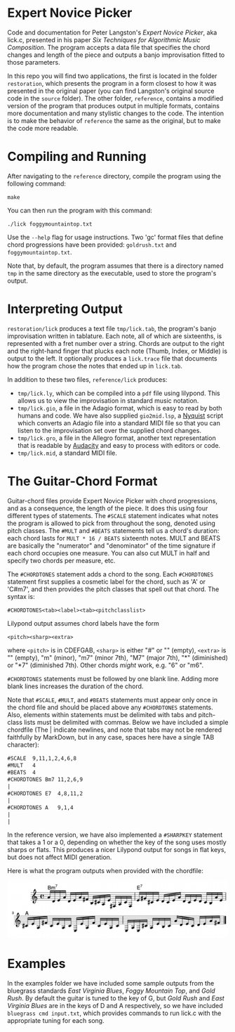 # Expert Novice Picker

Code and documentation for Peter Langston's *Expert Novice Picker*, aka lick.c, presented in his paper *Six Techniques for Algorithmic Music Composition*. The program accepts a data file that specifies the chord changes and length of the piece and outputs a banjo improvisation fitted to those parameters.

In this repo you will find two applications, the first is located in the folder `restoration`, which presents the program in a form closest to how it was presented in the original paper (you can find Langston's original source code in the `source` folder). The other folder, `reference`, contains a modified version of the program that produces output in multiple formats, contains more documentation and many stylistic changes to the code. The intention is to make the behavior of `reference` the same as the original, but to make the code more readable. 

# Compiling and Running

After navigating to the `reference` directory, compile the program using the following command:

	make

You can then run the program with this command:

    ./lick foggymountaintop.txt

Use the `--help` flag for usage instructions. Two 'gc' format files that define chord progressions have been provided: `goldrush.txt` and `foggymountaintop.txt`.

Note that, by default, the program assumes that there is a directory named `tmp` in the same directory as the executable, used to store the program's output.

# Interpreting Output

`restoration/lick` produces a text file `tmp/lick.tab`, the program's banjo improvisation written in tablature. Each note, all of which are sixteenths, is represented with a fret number over a string. Chords are output to the right and the right-hand finger that plucks each note (Thumb, Index, or Middle) is output to the left. It optionally produces a `lick.trace` file that documents how the program chose the notes that ended up in `lick.tab`.

In addition to these two files, `reference/lick` produces:

- `tmp/lick.ly`, which can be compiled into a `pdf` file using lilypond. This allows us to view the improvisation in standard music notation.
- `tmp/lick.gio`, a file in the Adagio format, which is easy to read by both humans and code. We have also supplied `gio2mid.lsp`, a [Nyquist](https://www.cs.cmu.edu/~music/nyquist/) script which converts an Adagio file into a standard MIDI file so that you can listen to the improvisation set over the supplied chord changes.
- `tmp/lick.gro`, a file in the Allegro format, another text representation that is readable by [Audacity](https://audacityteam.org) and easy to process with editors or code.
- `tmp/lick.mid`, a standard MIDI file.

# The Guitar-Chord Format

Guitar-chord files provide Expert Novice Picker with chord progressions, and as a consequence, the length of the piece. It does this using four different types of statements. The `#SCALE` statement indicates what notes the program is allowed to pick from throughout the song, denoted using pitch classes. The `#MULT` and `#BEATS` statements tell us a chord's duration: each chord lasts for `MULT * 16 / BEATS` sixteenth notes. MULT and BEATS are basically the "numerator" and "denominator" of the time signature if each chord occupies one measure. You can also cut MULT in half and specify two chords per measure, etc.

The `#CHORDTONES` statement adds a chord to the song. Each `#CHORDTONES` statement first supplies a cosmetic label for the chord, such as 'A' or 'C#m7', and then provides the pitch classes that spell out that chord. The syntax is:

    #CHORDTONES<tab><label><tab><pitchclasslist>

Lilypond output assumes chord labels have the form

    <pitch><sharp><extra>

where `<pitch>` is in CDEFGAB, `<sharp>` is either "#" or "" (empty), `<extra>` is "" (empty), "m" (minor), "m7" (minor 7th), "M7" (major 7th), "*" (diminished) or "*7" (diminished 7th). Other chords *might* work, e.g. "6" or "m6".
    
`#CHORDTONES` statements must be followed by one blank line. Adding more blank lines increases the duration of the chord.

Note that `#SCALE`, `#MULT`, and `#BEATS` statements must appear only once in the chord file and should be placed above any `#CHORDTONES` statements. Also, elements within statements must be delimited with tabs and pitch-class lists must be delimited with commas. Below we have included a simple chordfile (The | indicate newlines, and note that tabs may not be rendered faithfully by MarkDown, but in any case, spaces here have a single TAB character):

	#SCALE	9,11,1,2,4,6,8
	#MULT	4
	#BEATS	4
	#CHORDTONES	Bm7	11,2,6,9
	|
	#CHORDTONES	E7	4,8,11,2
	|
	#CHORDTONES	A	9,1,4
	|
	|

In the reference version, we have also implemented a `#SHARPKEY` statement that takes a 1 or a 0, depending on whether the key of the song uses mostly sharps or flats. This produces a nicer Lilypond output for songs in flat keys, but does not affect MIDI generation.

Here is what the program outputs when provided with the chordfile:

![sample chordfile output](https://raw.githubusercontent.com/vineshsridhar/Computer-Music-Archaeology/main/Expert-Novice-Picker/figures/ii%20V.png)

# Examples

In the examples folder we have included some sample outputs from the bluegrass standards *East Virginia Blues*, *Foggy Mountain Top*, and *Gold Rush*. By default the guitar is tuned to the key of G, but *Gold Rush* and *East Virginia Blues* are in the keys of D and A respectively, so we have included `bluegrass cmd input.txt`, which provides commands to run lick.c with the appropriate tuning for each song. 






